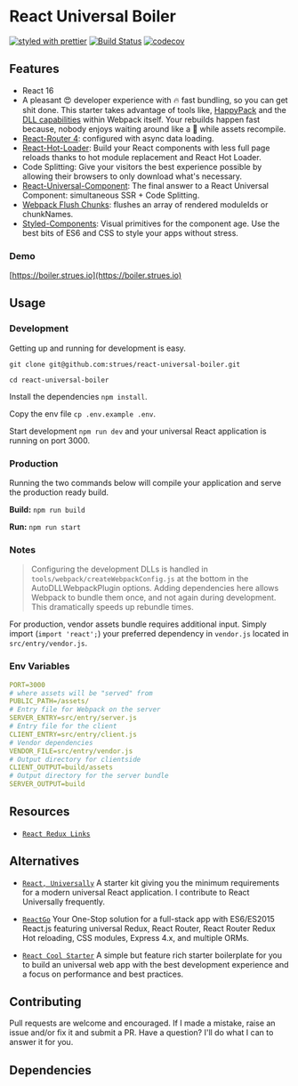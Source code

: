 # React Universal Boiler
[![styled with prettier](https://img.shields.io/badge/styled_with-prettier-ff69b4.svg)](https://github.com/prettier/prettier) [![Build Status](https://travis-ci.org/strues/react-universal-boiler.svg?branch=master)](https://travis-ci.org/strues/react-universal-boiler) [![codecov](https://codecov.io/gh/strues/react-universal-boiler/branch/master/graph/badge.svg)](https://codecov.io/gh/strues/react-universal-boiler)



## Features
- React 16
- A pleasant 😍 developer experience with 🔥 fast bundling, so you can get shit done. This starter takes advantage of tools like, [HappyPack](https://github.com/amireh/happypack) and the [DLL capabilities](http://webpack.github.io/docs/list-of-plugins.html#dllplugin) within Webpack itself. Your rebuilds happen fast because, nobody enjoys waiting around like a  🐢  while assets recompile.
- [React-Router 4](https://github.com/ReactTraining/react-router): configured with async data loading.
- [React-Hot-Loader](https://github.com/gaearon/react-hot-loader): Build your React components with less full page reloads thanks to hot module replacement and React Hot Loader.
- Code Splitting: Give your visitors the best experience possible by allowing their browsers to only download what's necessary.
- [React-Universal-Component](https://github.com/faceyspacey/react-universal-component): The final answer to a React Universal Component: simultaneous SSR + Code Splitting.
- [Webpack Flush Chunks](https://github.com/faceyspacey/webpack-flush-chunks): flushes an array of rendered moduleIds or chunkNames.
- [Styled-Components](https://github.com/styled-components/styled-components): Visual primitives for the component age. Use the best bits of ES6 and CSS to style your apps without stress.   

### Demo

[https://boiler.strues.io](https://boiler.strues.io)   

## Usage

### Development
Getting up and running for development is easy.

`git clone git@github.com:strues/react-universal-boiler.git`

`cd react-universal-boiler`

Install the dependencies `npm install`.   
    
Copy the env file `cp .env.example .env`.  

Start development `npm run dev` and your universal React application is running on port 3000.   


### Production
Running the two commands below will compile your application and serve the production ready build.

**Build:** `npm run build`

**Run:** `npm run start`


### Notes
> Configuring the development DLLs is handled in `tools/webpack/createWebpackConfig.js` at the bottom in the AutoDLLWebpackPlugin options. Adding dependencies here allows Webpack to bundle them once, and not again during development. This dramatically speeds up rebundle times.

For production, vendor assets bundle requires additional input. Simply import (`import 'react';`) your preferred dependency in `vendor.js` located in `src/entry/vendor.js`.


### Env Variables
```yaml
PORT=3000
# where assets will be "served" from
PUBLIC_PATH=/assets/
# Entry file for Webpack on the server
SERVER_ENTRY=src/entry/server.js
# Entry file for the client
CLIENT_ENTRY=src/entry/client.js
# Vendor dependencies
VENDOR_FILE=src/entry/vendor.js
# Output directory for clientside 
CLIENT_OUTPUT=build/assets
# Output directory for the server bundle
SERVER_OUTPUT=build
```


## Resources
- [`React Redux Links`](https://github.com/markerikson/react-redux-links)


## Alternatives
- [`React, Universally`](https://github.com/ctrlplusb/react-universally)
A starter kit giving you the minimum requirements for a modern universal React application. I contribute to React Universally frequently.

- [`ReactGo`](https://github.com/reactGo/reactGo)
Your One-Stop solution for a full-stack app with ES6/ES2015 React.js featuring universal Redux, React Router, React Router Redux Hot reloading, CSS modules, Express 4.x, and multiple ORMs.

- [`React Cool Starter`](https://github.com/wellyshen/react-cool-starter)
A simple but feature rich starter boilerplate for you to build an universal web app with the best development experience and a focus on performance and best practices.

## Contributing
Pull requests are welcome and encouraged. If I made a mistake, raise an issue and/or fix it and submit a PR. Have a question? I'll do what I can to answer it for you.

## Dependencies

